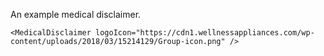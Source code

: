 An example medical disclaimer.

```
<MedicalDisclaimer logoIcon="https://cdn1.wellnessappliances.com/wp-content/uploads/2018/03/15214129/Group-icon.png" />
```
